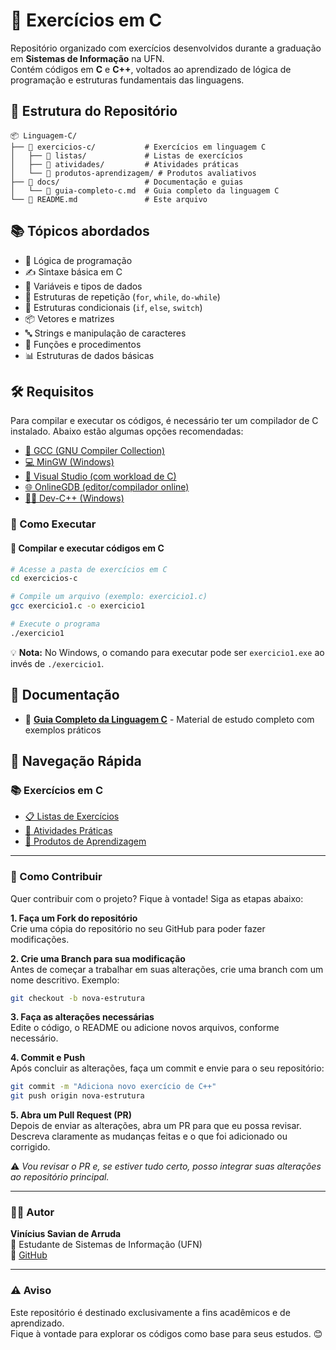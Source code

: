 # 🧩 Exercícios em C

Repositório organizado com exercícios desenvolvidos durante a graduação em **Sistemas de Informação** na UFN.  
Contém códigos em **C** e **C++**, voltados ao aprendizado de lógica de programação e estruturas fundamentais das linguagens.

## 📁 Estrutura do Repositório

```
📦 Linguagem-C/
├── 📂 exercicios-c/           # Exercícios em linguagem C
│   ├── 📂 listas/             # Listas de exercícios
│   ├── 📂 atividades/         # Atividades práticas
│   └── 📂 produtos-aprendizagem/ # Produtos avaliativos
├── 📂 docs/                   # Documentação e guias
│   └── 📄 guia-completo-c.md  # Guia completo da linguagem C
└── 📄 README.md               # Este arquivo
```

## 📚 Tópicos abordados

- 🧠 Lógica de programação
- ✍️ Sintaxe básica em C
- 🔢 Variáveis e tipos de dados  
- 🔁 Estruturas de repetição (`for`, `while`, `do-while`) 
- 🔀 Estruturas condicionais (`if`, `else`, `switch`)  
- 📦 Vetores e matrizes
- 🔤 Strings e manipulação de caracteres
- 🧮 Funções e procedimentos
- 📊 Estruturas de dados básicas

## 🛠️ Requisitos

Para compilar e executar os códigos, é necessário ter um compilador de C instalado. Abaixo estão algumas opções recomendadas:

- [🔧 GCC (GNU Compiler Collection)](https://gcc.gnu.org/install/)  
- [💻 MinGW (Windows)](https://sourceforge.net/projects/mingw/)  
- [🧰 Visual Studio (com workload de C)](https://visualstudio.microsoft.com/pt-br/)  
- [🌐 OnlineGDB (editor/compilador online)](https://www.onlinegdb.com/)  
- [👨‍💻 Dev-C++ (Windows)](https://sourceforge.net/projects/orwelldevcpp/)  


### 🚀 Como Executar

#### 🚀 Compilar e executar códigos em C

```bash
# Acesse a pasta de exercícios em C
cd exercicios-c

# Compile um arquivo (exemplo: exercicio1.c)
gcc exercicio1.c -o exercicio1

# Execute o programa
./exercicio1
```


💡 **Nota:** No Windows, o comando para executar pode ser `exercicio1.exe` ao invés de `./exercicio1`.

## 📖 Documentação

- 📄 **[Guia Completo da Linguagem C](docs/guia-completo-c.md)** - Material de estudo completo com exemplos práticos

## 🎯 Navegação Rápida

### 📚 Exercícios em C
- [📋 Listas de Exercícios](exercicios-c/listas/)
- [📝 Atividades Práticas](exercicios-c/atividades/)
- [🎯 Produtos de Aprendizagem](exercicios-c/produtos-aprendizagem/)

---

### 🤝 Como Contribuir

Quer contribuir com o projeto? Fique à vontade! Siga as etapas abaixo:

**1. Faça um Fork do repositório**  
Crie uma cópia do repositório no seu GitHub para poder fazer modificações.

**2. Crie uma Branch para sua modificação**  
Antes de começar a trabalhar em suas alterações, crie uma branch com um nome descritivo. Exemplo:

```bash
git checkout -b nova-estrutura
```

**3. Faça as alterações necessárias**  
Edite o código, o README ou adicione novos arquivos, conforme necessário.

**4. Commit e Push**  
Após concluir as alterações, faça um commit e envie para o seu repositório:

```bash
git commit -m "Adiciona novo exercício de C++"
git push origin nova-estrutura
```

**5. Abra um Pull Request (PR)**  
Depois de enviar as alterações, abra um PR para que eu possa revisar. Descreva claramente as mudanças feitas e o que foi adicionado ou corrigido.

⚠️ *Vou revisar o PR e, se estiver tudo certo, posso integrar suas alterações ao repositório principal.*

---

### 👨‍💻 Autor

**Vinícius Savian de Arruda**  
📘 Estudante de Sistemas de Informação (UFN)  
🔗 [GitHub](https://github.com/ViniciusSavianDeArruda)

---

### ⚠️ Aviso

Este repositório é destinado exclusivamente a fins acadêmicos e de aprendizado.  
Fique à vontade para explorar os códigos como base para seus estudos. 😊
